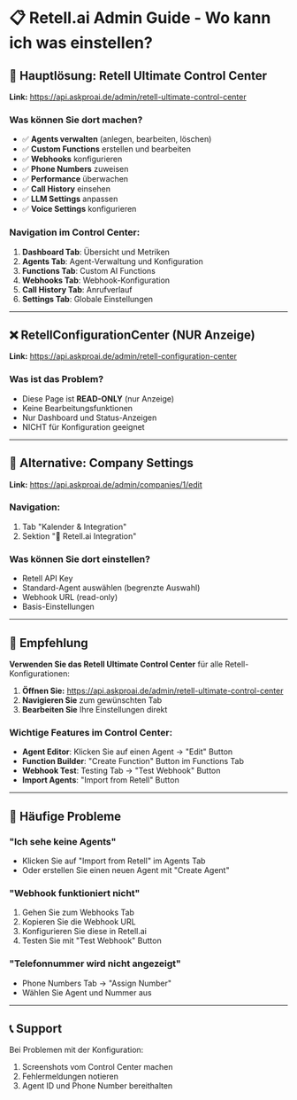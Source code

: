 # 📋 Retell.ai Admin Guide - Wo kann ich was einstellen?

## 🎯 Hauptlösung: Retell Ultimate Control Center

**Link:** https://api.askproai.de/admin/retell-ultimate-control-center

### Was können Sie dort machen?
- ✅ **Agents verwalten** (anlegen, bearbeiten, löschen)
- ✅ **Custom Functions** erstellen und bearbeiten
- ✅ **Webhooks** konfigurieren
- ✅ **Phone Numbers** zuweisen
- ✅ **Performance** überwachen
- ✅ **Call History** einsehen
- ✅ **LLM Settings** anpassen
- ✅ **Voice Settings** konfigurieren

### Navigation im Control Center:
1. **Dashboard Tab**: Übersicht und Metriken
2. **Agents Tab**: Agent-Verwaltung und Konfiguration
3. **Functions Tab**: Custom AI Functions
4. **Webhooks Tab**: Webhook-Konfiguration
5. **Call History Tab**: Anrufverlauf
6. **Settings Tab**: Globale Einstellungen

---

## ❌ RetellConfigurationCenter (NUR Anzeige)

**Link:** https://api.askproai.de/admin/retell-configuration-center

### Was ist das Problem?
- Diese Page ist **READ-ONLY** (nur Anzeige)
- Keine Bearbeitungsfunktionen
- Nur Dashboard und Status-Anzeigen
- NICHT für Konfiguration geeignet

---

## 🔧 Alternative: Company Settings

**Link:** https://api.askproai.de/admin/companies/1/edit

### Navigation:
1. Tab "Kalender & Integration"
2. Sektion "🔗 Retell.ai Integration"

### Was können Sie dort einstellen?
- Retell API Key
- Standard-Agent auswählen (begrenzte Auswahl)
- Webhook URL (read-only)
- Basis-Einstellungen

---

## 📌 Empfehlung

**Verwenden Sie das Retell Ultimate Control Center** für alle Retell-Konfigurationen:

1. **Öffnen Sie:** https://api.askproai.de/admin/retell-ultimate-control-center
2. **Navigieren Sie** zum gewünschten Tab
3. **Bearbeiten Sie** Ihre Einstellungen direkt

### Wichtige Features im Control Center:
- **Agent Editor**: Klicken Sie auf einen Agent → "Edit" Button
- **Function Builder**: "Create Function" Button im Functions Tab
- **Webhook Test**: Testing Tab → "Test Webhook" Button
- **Import Agents**: "Import from Retell" Button

---

## 🚨 Häufige Probleme

### "Ich sehe keine Agents"
- Klicken Sie auf "Import from Retell" im Agents Tab
- Oder erstellen Sie einen neuen Agent mit "Create Agent"

### "Webhook funktioniert nicht"
1. Gehen Sie zum Webhooks Tab
2. Kopieren Sie die Webhook URL
3. Konfigurieren Sie diese in Retell.ai
4. Testen Sie mit "Test Webhook" Button

### "Telefonnummer wird nicht angezeigt"
- Phone Numbers Tab → "Assign Number"
- Wählen Sie Agent und Nummer aus

---

## 📞 Support

Bei Problemen mit der Konfiguration:
1. Screenshots vom Control Center machen
2. Fehlermeldungen notieren
3. Agent ID und Phone Number bereithalten